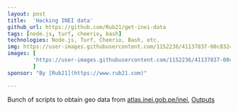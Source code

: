 ```yaml
---
layout: post
title:  'Hacking INEI data'
github_url: https://github.com/Rub21/get-inei-data
tags: [node.js, turf, cheerio, bash]
technologies: Node.js, Turf, Cheerio, Bash, etc.
img: https://user-images.githubusercontent.com/1152236/41137837-00c8324e-6aa3-11e8-8be3-84f609ed00a6.png
images: [
        'https://user-images.githubusercontent.com/1152236/41137837-00c8324e-6aa3-11e8-8be3-84f609ed00a6.png'
        ]
sponsor: "By [Rub21](https://www.rub21.com)"

---
```

Bunch of scripts to obtain geo data from [atlas.inei.gob.pe/inei](http://atlas.inei.gob.pe/inei),  [Outputs](https://github.com/Rub21/get-inei-data/tree/master/data">get-inei-data/tree/master/data)